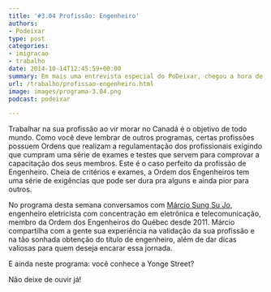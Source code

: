 ```yaml
---
title: '#3.04 Profissão: Engenheiro'
authors:
- Podeixar
type: post
categories:
- imigracao
- trabalho
date: 2014-10-14T12:45:59+00:00
summary: Em mais uma entrevista especial do PoDeixar, chegou a hora de conhecer como funciona a profissão de engenheiro no Canadá. A validação dos diplomas, os exames da ordem e as vantagens em passar por todo esse processo você descobre neste papo com Marcio Su Jo.
url: /trabalho/profissao-engenheiro.html
image: images/programa-3.04.png
podcast: podeixar

---
```

Trabalhar na sua profissão ao vir morar no Canadá é o objetivo de todo mundo. Como você deve lembrar de outros programas, certas profissões possuem Ordens que realizam a regulamentação dos profissionais exigindo que cumpram uma série de exames e testes que servem para comprovar a capacitação dos seus membros. Este é o caso perfeito da profissão de Engenheiro. Cheia de critérios e exames, a Ordem dos Engenheiros tem uma série de exigências que pode ser dura pra alguns e ainda pior para outros.

No programa desta semana conversamos com <a href="http://ca.linkedin.com/in/marciojo/en" target="_blank">Márcio Sung Su Jo</a>, engenheiro eletricista com concentração em eletrônica e telecomunicação, membro da Ordem dos Engenheiros do Québec desde 2011. Márcio compartilha com a gente sua experiência na validação da sua profissão e na tão sonhada obtenção do título de engenheiro, além de dar dicas valiosas para quem deseja encarar essa jornada.

E ainda neste programa: você conhece a Yonge Street?

Não deixe de ouvir já!